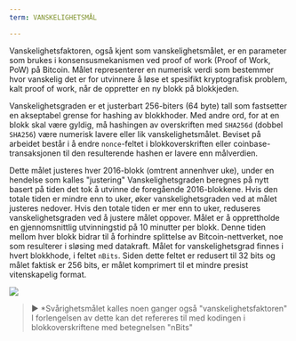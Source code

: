 ```yaml
---
term: VANSKELIGHETSMÅL

---
```

Vanskelighetsfaktoren, også kjent som vanskelighetsmålet, er en parameter som brukes i konsensusmekanismen ved proof of work (Proof of Work, PoW) på Bitcoin. Målet representerer en numerisk verdi som bestemmer hvor vanskelig det er for utvinnere å løse et spesifikt kryptografisk problem, kalt proof of work, når de oppretter en ny blokk på blokkjeden.

Vanskelighetsgraden er et justerbart 256-biters (64 byte) tall som fastsetter en akseptabel grense for hashing av blokkhoder. Med andre ord, for at en blokk skal være gyldig, må hashingen av overskriften med `SHA256d` (dobbel `SHA256`) være numerisk lavere eller lik vanskelighetsmålet. Beviset på arbeidet består i å endre `nonce`-feltet i blokkoverskriften eller coinbase-transaksjonen til den resulterende hashen er lavere enn målverdien.

Dette målet justeres hver 2016-blokk (omtrent annenhver uke), under en hendelse som kalles "justering" Vanskelighetsgraden beregnes på nytt basert på tiden det tok å utvinne de foregående 2016-blokkene. Hvis den totale tiden er mindre enn to uker, øker vanskelighetsgraden ved at målet justeres nedover. Hvis den totale tiden er mer enn to uker, reduseres vanskelighetsgraden ved å justere målet oppover. Målet er å opprettholde en gjennomsnittlig utvinningstid på 10 minutter per blokk. Denne tiden mellom hver blokk bidrar til å forhindre splittelse av Bitcoin-nettverket, noe som resulterer i sløsing med datakraft. Målet for vanskelighetsgrad finnes i hvert blokkhode, i feltet `nBits`. Siden dette feltet er redusert til 32 bits og målet faktisk er 256 bits, er målet komprimert til et mindre presist vitenskapelig format.

![](../../dictionnaire/assets/34.webp)

> ► *Svårighetsmålet kalles noen ganger også "vanskelighetsfaktoren" I forlengelsen av dette kan det refereres til med kodingen i blokkoverskriftene med betegnelsen "nBits"